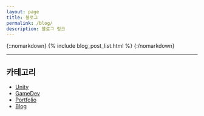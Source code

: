 ```yaml
---
layout: page
title: 블로그
permalink: /blog/
description: 블로그 링크
---
```


<!-- blog_post_list.html의 내용과 스크립트를 html만 적용되게 수정 -->
{::nomarkdown}
{% include blog_post_list.html %}
{:/nomarkdown}

<hr>

## 카테고리
- [Unity](/categories/#Unity)
- [GameDev](/categories/#GameDev)
- [Portfolio](/categories/#Portfolio)
- [Blog](/categories/#Blog)